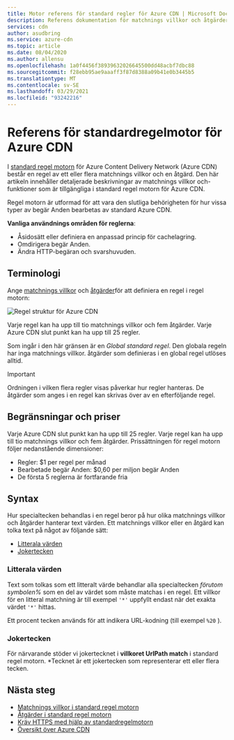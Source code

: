 ```yaml
---
title: Motor referens för standard regler för Azure CDN | Microsoft Docs
description: Referens dokumentation för matchnings villkor och åtgärder i standard regel motorn för Azure Content Delivery Network (Azure CDN).
services: cdn
author: asudbring
ms.service: azure-cdn
ms.topic: article
ms.date: 08/04/2020
ms.author: allensu
ms.openlocfilehash: 1a0f4456f38939632026645500dd48acbf7dbc88
ms.sourcegitcommit: f28ebb95ae9aaaff3f87d8388a09b41e0b3445b5
ms.translationtype: MT
ms.contentlocale: sv-SE
ms.lasthandoff: 03/29/2021
ms.locfileid: "93242216"
---
```

# <a name="standard-rules-engine-reference-for-azure-cdn"></a>Referens för standardregelmotor för Azure CDN

I [standard regel motorn](cdn-standard-rules-engine.md) för Azure Content Delivery Network (Azure CDN) består en regel av ett eller flera matchnings villkor och en åtgärd. Den här artikeln innehåller detaljerade beskrivningar av matchnings villkor och-funktioner som är tillgängliga i standard regel motorn för Azure CDN.

Regel motorn är utformad för att vara den slutliga behörigheten för hur vissa typer av begär Anden bearbetas av standard Azure CDN.

**Vanliga användnings områden för reglerna**:

- Åsidosätt eller definiera en anpassad princip för cachelagring.
- Omdirigera begär Anden.
- Ändra HTTP-begäran och svarshuvuden.

## <a name="terminology"></a>Terminologi

Ange [matchnings villkor](cdn-standard-rules-engine-match-conditions.md) och [åtgärder](cdn-standard-rules-engine-actions.md)för att definiera en regel i regel motorn:

 ![Regel struktur för Azure CDN](./media/cdn-standard-rules-engine-reference/cdn-rules-structure.png)

Varje regel kan ha upp till tio matchnings villkor och fem åtgärder. Varje Azure CDN slut punkt kan ha upp till 25 regler. 

Som ingår i den här gränsen är en *Global standard regel*. Den globala regeln har inga matchnings villkor. åtgärder som definieras i en global regel utlöses alltid.

   > [!IMPORTANT]
   > Ordningen i vilken flera regler visas påverkar hur regler hanteras. De åtgärder som anges i en regel kan skrivas över av en efterföljande regel.

## <a name="limits-and-pricing"></a>Begränsningar och priser 

Varje Azure CDN slut punkt kan ha upp till 25 regler. Varje regel kan ha upp till tio matchnings villkor och fem åtgärder. Prissättningen för regel motorn följer nedanstående dimensioner: 
- Regler: $1 per regel per månad 
- Bearbetade begär Anden: $0,60 per miljon begär Anden
- De första 5 reglerna är fortfarande fria

## <a name="syntax"></a>Syntax

Hur specialtecken behandlas i en regel beror på hur olika matchnings villkor och åtgärder hanterar text värden. Ett matchnings villkor eller en åtgärd kan tolka text på något av följande sätt:

- [Litterala värden](#literal-values)
- [Jokertecken](#wildcard-values)


### <a name="literal-values"></a>Litterala värden

Text som tolkas som ett litteralt värde behandlar alla specialtecken *förutom symbolen%* som en del av värdet som måste matchas i en regel. Ett villkor för en litteral matchning är till exempel `'*'` uppfyllt endast när det exakta värdet `'*'` hittas.

Ett procent tecken används för att indikera URL-kodning (till exempel `%20` ).

### <a name="wildcard-values"></a>Jokertecken

För närvarande stöder vi jokertecknet i **villkoret UrlPath match** i standard regel motorn. \*Tecknet är ett jokertecken som representerar ett eller flera tecken. 

## <a name="next-steps"></a>Nästa steg

- [Matchnings villkor i standard regel motorn](cdn-standard-rules-engine-match-conditions.md)
- [Åtgärder i standard regel motorn](cdn-standard-rules-engine-actions.md)
- [Kräv HTTPS med hjälp av standardregelmotorn](cdn-standard-rules-engine.md)
- [Översikt över Azure CDN](cdn-overview.md)
